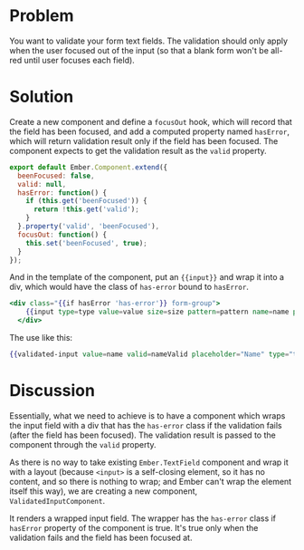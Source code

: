 # Problem

You want to validate your form text fields. The validation should only
apply when the user focused out of the input (so that a blank form won't
be all-red until user focuses each field).

# Solution

Create a new component and define a `focusOut` hook, which will record
that the field has been focused, and add a computed property named
`hasError`, which will return validation result only if the field has
been focused. The component expects to get the validation result as the
`valid` property.

```app/components/validated-input.js
export default Ember.Component.extend({
  beenFocused: false,
  valid: null,
  hasError: function() {
    if (this.get('beenFocused')) {
      return !this.get('valid');
    }
  }.property('valid', 'beenFocused'),
  focusOut: function() {
    this.set('beenFocused', true);
  }
});
```

And in the template of the component, put an `{{input}}` and wrap it
into a div, which would have the class of `has-error` bound to
`hasError`.

```app/templates/components/validated-input.hbs
<div class="{{if hasError 'has-error'}} form-group">
    {{input type=type value=value size=size pattern=pattern name=name placeholder=placeholder disaled=disabled maxlength=maxlength tabindex=tabindex class=input-class}}
  </div>
```

The use like this:

```handlebars
{{validated-input value=name valid=nameValid placeholder="Name" type="text" input-class="form-control"}}
```

# Discussion

Essentially, what we need to achieve is to have a component which wraps
the input field with a div that has the `has-error` class if the
validation fails (after the field has been focused). The validation
result is passed to the component through the `valid` property.

As there is no way to take existing `Ember.TextField` component and wrap
it with a layout (because `<input>` is a self-closing element, so it has
no content, and so there is nothing to wrap; and Ember can't wrap the
element itself this way), we are creating a new component,
`ValidatedInputComponent`.

It renders a wrapped input field. The wrapper has the `has-error` class
if `hasError` property of the component is true. It's true only when
the validation fails and the field has been focused at.

<!---### Example

<a class="jsbin-embed" href="http://jsbin.com/UpaXeta/3/embed?live">JS Bin</a><script src="http://static.jsbin.com/js/embed.js"></script> -->
